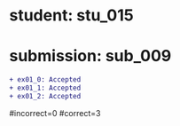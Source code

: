 # student: stu_015
# submission: sub_009

```diff
+ ex01_0: Accepted
+ ex01_1: Accepted
+ ex01_2: Accepted
```
#incorrect=0
#correct=3
